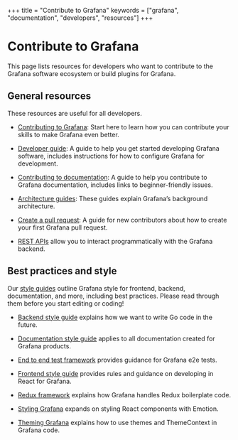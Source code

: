 +++
title = "Contribute to Grafana"
keywords = ["grafana", "documentation", "developers", "resources"]
+++

# Contribute to Grafana

This page lists resources for developers who want to contribute to the Grafana software ecosystem or build plugins for Grafana.

## General resources

These resources are useful for all developers.

- [Contributing to Grafana](https://github.com/grafana/grafana/blob/main/CONTRIBUTING.md): Start here to learn how you can contribute your skills to make Grafana even better.

- [Developer guide](https://github.com/grafana/grafana/blob/main/contribute/developer-guide.md): A guide to help you get started developing Grafana software, includes instructions for how to configure Grafana for development.

- [Contributing to documentation](https://github.com/grafana/grafana/blob/main/contribute/documentation.md): A guide to help you contribute to Grafana documentation, includes links to beginner-friendly issues.

- [Architecture guides](https://github.com/grafana/grafana/tree/main/contribute/architecture): These guides explain Grafana’s background architecture.

- [Create a pull request](https://github.com/grafana/grafana/blob/main/contribute/create-pull-request.md): A guide for new contributors about how to create your first Grafana pull request.

- [REST APIs](https://grafana.com/docs/grafana/next/http_api/) allow you to interact programmatically with the Grafana backend.

## Best practices and style

Our [style guides](https://github.com/grafana/grafana/tree/main/contribute/style-guides) outline Grafana style for frontend, backend, documentation, and more, including best practices. Please read through them before you start editing or coding!

- [Backend style guide](https://github.com/grafana/grafana/blob/main/contribute/style-guides/backend.md) explains how we want to write Go code in the future.

- [Documentation style guide](https://github.com/grafana/grafana/blob/main/contribute/style-guides/documentation-style-guide.md) applies to all documentation created for Grafana products.

- [End to end test framework](https://github.com/grafana/grafana/blob/main/contribute/style-guides/e2e.md) provides guidance for Grafana e2e tests.

- [Frontend style guide](https://github.com/grafana/grafana/blob/main/contribute/style-guides/frontend.md) provides rules and guidance on developing in React for Grafana.

- [Redux framework](https://github.com/grafana/grafana/blob/main/contribute/style-guides/redux.md) explains how Grafana handles Redux boilerplate code.

- [Styling Grafana](https://github.com/grafana/grafana/blob/main/contribute/style-guides/styling.md) expands on styling React components with Emotion.

- [Theming Grafana](https://github.com/grafana/grafana/blob/main/contribute/style-guides/themes.md) explains how to use themes and ThemeContext in Grafana code.
